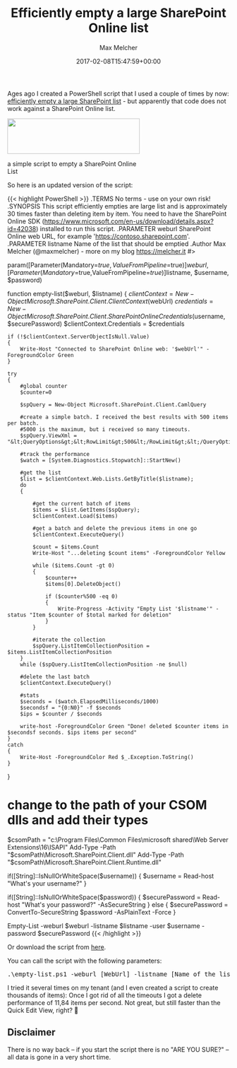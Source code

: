 ﻿---
title: Efficiently empty a large SharePoint Online list
author: Max Melcher
aliases:
   - "/post/2017-02-08-efficiently-empty-a-large-sharepoint-online-list/"
2017: "02"
type: post
date: 2017-02-08T15:47:59+00:00
url: /2017/02/efficiently-empty-a-large-sharepoint-online-list/
categories:
  - Office 365
  - Powershell
  - SharePoint Online

---
Ages ago I created a PowerShell script that I used a couple of times by now: [efficiently empty a large SharePoint list][1] - but apparently that code does not work against a SharePoint Online list.

<div id="attachment_2527" style="width: 310px" class="wp-caption aligncenter">
  <a href="https://melcher.it/wp-content/uploads/empty-list.png"><img data-attachment-id="2527" data-permalink="https://melcher.it/2017/02/efficiently-empty-a-large-sharepoint-online-list/empty-list/" data-orig-file="https://melcher.it/wp-content/uploads/empty-list.png" data-orig-size="1398,372" data-comments-opened="1" data-image-meta="{&quot;aperture&quot;:&quot;0&quot;,&quot;credit&quot;:&quot;&quot;,&quot;camera&quot;:&quot;&quot;,&quot;caption&quot;:&quot;&quot;,&quot;created_timestamp&quot;:&quot;0&quot;,&quot;copyright&quot;:&quot;&quot;,&quot;focal_length&quot;:&quot;0&quot;,&quot;iso&quot;:&quot;0&quot;,&quot;shutter_speed&quot;:&quot;0&quot;,&quot;title&quot;:&quot;&quot;,&quot;orientation&quot;:&quot;0&quot;}" data-image-title="empty-list powershell" data-image-description="" data-medium-file="https://melcher.it/wp-content/uploads/empty-list-300x80.png" data-large-file="https://melcher.it/wp-content/uploads/empty-list-1024x272.png" class="size-medium wp-image-2527" src="https://melcher.it/wp-content/uploads/empty-list-300x80.png" alt="" width="300" height="80" srcset="https://melcher.it/wp-content/uploads/empty-list-300x80.png 300w, https://melcher.it/wp-content/uploads/empty-list-768x204.png 768w, https://melcher.it/wp-content/uploads/empty-list-1024x272.png 1024w, https://melcher.it/wp-content/uploads/empty-list-930x247.png 930w, https://melcher.it/wp-content/uploads/empty-list-765x204.png 765w, https://melcher.it/wp-content/uploads/empty-list.png 1398w" sizes="(max-width: 300px) 100vw, 300px" /></a>
  
  <p class="wp-caption-text">
    a simple script to empty a SharePoint Online List
  </p>
</div>

So here is an updated version of the script:

{{< highlight PowerShell >}}
.TERMS 
No terms - use on your own risk! 
.SYNOPSIS 
This script efficiently empties are large list and is approximately 30 times faster than deleting item by item. 
You need to have the SharePoint Online SDK (https://www.microsoft.com/en-us/download/details.aspx?id=42038) installed to run this script. 
.PARAMETER weburl 
SharePoint Online web URL, for example 'https://contoso.sharepoint.com'. 
.PARAMETER listname 
Name of the list that should be emptied 
.Author Max Melcher (@maxmelcher) - more on my blog https://melcher.it 
#&gt;

param([Parameter(Mandatory=$true,ValueFromPipeline=$true)]$weburl,[Parameter(Mandatory=$true,ValueFromPipeline=$true)]$listname, $username, $password)

function empty-list($weburl, $listname)
{
    $clientContext = New-Object Microsoft.SharePoint.Client.ClientContext($webUrl)
	$credentials = New-Object Microsoft.SharePoint.Client.SharePointOnlineCredentials($username, $securePassword) 
	$clientContext.Credentials = $credentials 
	 
	if (!$clientContext.ServerObjectIsNull.Value) 
	{ 
		Write-Host "Connected to SharePoint Online web: '$webUrl'" -ForegroundColor Green 
	}

    try
    {
		#global counter
        $counter=0
 
        $spQuery = New-Object Microsoft.SharePoint.Client.CamlQuery

        #create a simple batch. I received the best results with 500 items per batch. 
		#5000 is the maximum, but i received so many timeouts.
        $spQuery.ViewXml = "&lt;QueryOptions&gt;&lt;RowLimit&gt;500&lt;/RowLimit&gt;&lt;/QueryOptions&gt;"
        
		#track the performance
        $watch = [System.Diagnostics.Stopwatch]::StartNew()
		
		#get the list
		$list = $clientContext.Web.Lists.GetByTitle($listname);
        do
        {
			
            #get the current batch of items
            $items = $list.GetItems($spQuery);
            $clientContext.Load($items)

            #get a batch and delete the previous items in one go
            $clientContext.ExecuteQuery()

            $count = $items.Count
            Write-Host "...deleting $count items" -ForegroundColor Yellow

            while ($items.Count -gt 0)
            {
                $counter++
                $items[0].DeleteObject()
                
                if ($counter%500 -eq 0)
                {
                    Write-Progress -Activity "Empty List '$listname'" -status "Item $counter of $total marked for deletion"
                }
            }

			#iterate the collection
            $spQuery.ListItemCollectionPosition = $items.ListItemCollectionPosition
        } 
        while ($spQuery.ListItemCollectionPosition -ne $null)

        #delete the last batch
        $clientContext.ExecuteQuery()

		#stats
        $seconds = ($watch.ElapsedMilliseconds/1000)
        $secondsf = "{0:N0}" -f $seconds
        $ips = $counter / $seconds

        write-host -ForegroundColor Green "Done! deleted $counter items in $secondsf seconds. $ips items per second"
    }
    catch
    {
        Write-Host -ForegroundColor Red $_.Exception.ToString()
    }
}


# change to the path of your CSOM dlls and add their types
$csomPath = "c:\Program Files\Common Files\microsoft shared\Web Server Extensions\16\ISAPI"
Add-Type -Path "$csomPath\Microsoft.SharePoint.Client.dll" 
Add-Type -Path "$csomPath\Microsoft.SharePoint.Client.Runtime.dll" 

if([String]::IsNullOrWhiteSpace($username)) {
	$username = Read-host "What's your username?"
}

if([String]::IsNullOrWhiteSpace($password)) {
	$securePassword = Read-host "What's your password?" -AsSecureString 
} else {
	$securePassword = ConvertTo-SecureString $password -AsPlainText -Force 
}

Empty-List -weburl $weburl -listname $listname -user $username -password $securePassword
{{< /highlight >}}

Or download the script from <a href="https://gist.github.com/MaxMelcher/c0cb013c438b1757b3f470da7ea5d152" target="_blank" rel="noopener">here</a>.

You can call the script with the following parameters:

<pre class="">.\empty-list.ps1 -weburl [WebUrl] -listname [Name of the list] -username [username] -password [password]</pre>

I tried it several times on my tenant (and I even created a script to create thousands of items): Once I got rid of all the timeouts I got a delete performance of 11,84 items per second. Not great, but still faster than the Quick Edit View, right? 🙂

## Disclaimer

There is no way back – if you start the script there is no "ARE YOU SURE?" – all data is gone in a very short time.

 [1]: https://melcher.it/2013/05/powershell-efficiently-empty-large-sharepoint-lists/
